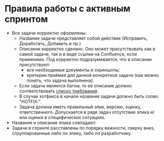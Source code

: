 # Правила работы с активным спринтом

* Все задачи корректно оформлены:
    * Название задачи представляет собой действие (Исправить, Доработать, Добавить и пр.)
    * Описание корректно сделано. Оно может присутствовать как в самой задаче, так и в виде ссылки на Confluence, если применимо. Под корректно подразумевается, что в описании присутствуют:
        * все необходимые документы и скриншоты;
        * критерии приёмки для данной конкретной задачи (как можно понять, что задача выполнена).
    * Если задача является багом, то её описание должно соответствовать [списку требований](../qa/how-to-create-a-bug.md).
    * В случае хотфикса в начале названия задачи должно быть слово "HOTFIX:".
    * Задача должна иметь правильный эпик, версию, оценку, ответственного. Допускается в ряде задач отсутствие эпика и/или оценки в специфических ситуациях.
* Название и описание эпика совпадают.
* Задачи в спринте расставлены по порядку важности, сверху вниз, сгруппированные либо по эпику, либо по разработчику.
